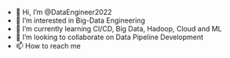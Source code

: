 - 👋 Hi, I’m @DataEngineer2022
- 👀 I’m interested in Big-Data Engineering
- 🌱 I’m currently learning CI/CD, Big Data, Hadoop, Cloud and ML
- 💞️ I’m looking to collaborate on Data Pipeline Development
- 📫 How to reach me 

<!---
DataEngineer2022/DataEngineer2022 is a ✨ special ✨ repository because its `README.md` (this file) appears on your GitHub profile.
You can click the Preview link to take a look at your changes.
--->
